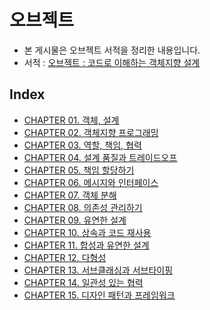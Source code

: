# 오브젝트

* 본 게시물은 오브젝트 서적을 정리한 내용입니다.
* 서적 : [오브젝트 : 코드로 이해하는 객체지향 설계](http://www.yes24.com/Product/Goods/74219491)

## Index

* [CHAPTER 01. 객체, 설계](https://github.com/parkhanbeen/study/blob/master/object/src/main/java/com/parkhanbeen/object/chapter01/%EC%A0%95%EB%A6%AC/01.%20%EA%B0%9D%EC%B2%B4%26%EC%84%A4%EA%B3%84.md)
* [CHAPTER 02. 객체지향 프로그래밍](https://github.com/parkhanbeen/study/blob/master/object/src/main/java/com/parkhanbeen/object/chapter02/%EC%A0%95%EB%A6%AC/02.%20%EA%B0%9D%EC%B2%B4%EC%A7%80%ED%96%A5%20%ED%94%84%EB%A1%9C%EA%B7%B8%EB%9E%98%EB%B0%8D.md)
* [CHAPTER 03. 역할, 책임, 협력](https://github.com/parkhanbeen/study/blob/master/object/src/main/java/com/parkhanbeen/object/chapter03/%EC%A0%95%EB%A6%AC/03.%20%EC%97%AD%ED%95%A0%2C%20%EC%B1%85%EC%9E%84%2C%20%ED%98%91%EB%A0%A5.md)
* [CHAPTER 04. 설계 품질과 트레이드오프](https://github.com/parkhanbeen/study/blob/master/object/src/main/java/com/parkhanbeen/object/chapter04/%EC%A0%95%EB%A6%AC/04.%20%EC%84%A4%EA%B3%84%20%ED%92%88%EC%A7%88%EA%B3%BC%20%ED%8A%B8%EB%A0%88%EC%9D%B4%EB%93%9C%EC%98%A4%ED%94%84.md)
* [CHAPTER 05. 책임 할당하기](https://github.com/parkhanbeen/study/blob/master/object/src/main/java/com/parkhanbeen/object/chapter05/%EC%A0%95%EB%A6%AC/05.%20%EC%B1%85%EC%9E%84%20%ED%95%A0%EB%8B%B9%ED%95%98%EA%B8%B0.md)
* [CHAPTER 06. 메시지와 인터페이스](https://github.com/parkhanbeen/study/blob/master/object/src/main/java/com/parkhanbeen/object/chapter06/%EC%A0%95%EB%A6%AC/06.%20%EB%A9%94%EC%8B%9C%EC%A7%80%EC%99%80%20%EC%9D%B8%ED%84%B0%ED%8E%98%EC%9D%B4%EC%8A%A4.md)
* [CHAPTER 07. 객체 분해](https://github.com/parkhanbeen/study/blob/master/object/src/main/java/com/parkhanbeen/object/chapter07/%EC%A0%95%EB%A6%AC/07.%20%EA%B0%9D%EC%B2%B4%20%EB%B6%84%ED%95%B4.md)
* [CHAPTER 08. 의존성 관리하기](https://github.com/parkhanbeen/study/blob/master/object/src/main/java/com/parkhanbeen/object/chapter08/%EC%A0%95%EB%A6%AC/08.%20%EC%9D%98%EC%A1%B4%EC%84%B1%20%EA%B4%80%EB%A6%AC%ED%95%98%EA%B8%B0.md)
* [CHAPTER 09. 유연한 설계](https://github.com/parkhanbeen/study/blob/master/object/src/main/java/com/parkhanbeen/object/chapter09/%EC%A0%95%EB%A6%AC/09.%20%EC%9C%A0%EC%97%B0%ED%95%9C%20%EC%84%A4%EA%B3%84.md)
* [CHAPTER 10. 상속과 코드 재사용](https://github.com/parkhanbeen/study/blob/master/object/src/main/java/com/parkhanbeen/object/chapter10/%EC%A0%95%EB%A6%AC/10.%20%EC%83%81%EC%86%8D%EA%B3%BC%20%EC%BD%94%EB%93%9C%20%EC%9E%AC%EC%82%AC%EC%9A%A9.md)
* [CHAPTER 11. 합성과 유연한 설계](https://github.com/parkhanbeen/study/blob/master/object/src/main/java/com/parkhanbeen/object/chapter11/%EC%A0%95%EB%A6%AC/11.%20%ED%95%A9%EC%84%B1%EA%B3%BC%20%EC%9C%A0%EC%97%B0%ED%95%9C%20%EC%84%A4%EA%B3%84.md)
* [CHAPTER 12. 다형성](https://github.com/parkhanbeen/study/blob/master/object/src/main/java/com/parkhanbeen/object/chapter12/%EC%A0%95%EB%A6%AC/12.%20%EB%8B%A4%ED%98%95%EC%84%B1.md)
* [CHAPTER 13. 서브클래싱과 서브타이핑](https://github.com/parkhanbeen/study/blob/master/object/src/main/java/com/parkhanbeen/object/chapter13/%EC%A0%95%EB%A6%AC/13.%20%EC%84%9C%EB%B8%8C%ED%81%B4%EB%9E%98%EC%8B%B1%EA%B3%BC%20%EC%84%9C%EB%B8%8C%ED%83%80%EC%9D%B4%ED%95%91.md)
* [CHAPTER 14. 일관성 있는 협력](https://github.com/parkhanbeen/study/blob/master/object/src/main/java/com/parkhanbeen/object/chapter14/%EC%A0%95%EB%A6%AC/14.%20%EC%9D%BC%EA%B4%80%EC%84%B1%20%EC%9E%88%EB%8A%94%20%ED%98%91%EB%A0%A5.md)
* [CHAPTER 15. 디자인 패턴과 프레임워크](https://github.com/parkhanbeen/study/blob/master/object/src/main/java/com/parkhanbeen/object/chapter15/%EC%A0%95%EB%A6%AC/15.%20%EB%94%94%EC%9E%90%EC%9D%B8%20%ED%8C%A8%ED%84%B4%EA%B3%BC%20%ED%94%84%EB%A0%88%EC%9E%84%EC%9B%8C%ED%81%AC.md#%EB%94%94%EC%9E%90%EC%9D%B8-%ED%8C%A8%ED%84%B4%EA%B3%BC-%ED%94%84%EB%A0%88%EC%9E%84%EC%9B%8C%ED%81%AC)
